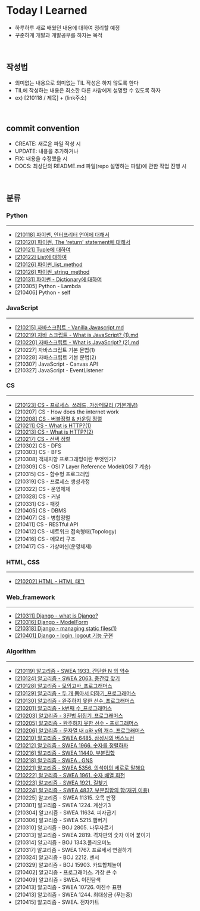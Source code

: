 # Today I Learned
- 하루하루 새로 배웠던 내용에 대하여 정리할 예정
- 꾸준하게 개발과 개발공부를 하자는 목적

<br>

## 작성법 
- 의미없는 내용으로 의미없는 TIL 작성은 하지 않도록 한다
- TIL에 작성하는 내용은 최소한 다른 사람에게 설명할 수 있도록 하자
- ex) [210118 / 제목] + (link주소)

<br>

## commit convention
- CREATE: 새로운 파일 작성 시
- UPDATE: 내용을 추가하거나
- FIX: 내용을 수정했을 시
- DOCS: 최상단의 README.md 파일(repo 설명하는 파일)에 관한 작업 진행 시

<br>

## 분류

### Python
---
- [[210118] 파이썬, 인터프리터 언어에 대해서](https://bit.ly/3r1vN4i)
- [[210120] 파이썬, The 'return' statement에 대해서](https://bit.ly/3r3nKng)
- [[210121] Tuple에 대하여](https://github.com/ssmin0606/TIL_2021/blob/main/python/%5B210121%5D%20Tuple%EC%97%90%20%EB%8C%80%ED%95%98%EC%97%AC.md)
- [[210122] List에 대하여](https://github.com/ssmin0606/TIL_2021/blob/main/python/%5B210122%5D%20List%EC%97%90%20%EB%8C%80%ED%95%B4%EC%84%9C.md)
- [[210126] 파이썬_list_method](https://github.com/ssmin0606/TIL_2021/blob/main/python/%5B210126%5D%20%ED%8C%8C%EC%9D%B4%EC%8D%AC_list_method.md)
- [[210126] 파이썬_string_method](https://github.com/ssmin0606/TIL_2021/blob/main/python/%5B210126%5D%20%ED%8C%8C%EC%9D%B4%EC%8D%AC_string_method.md#210126-%ED%8C%8C%EC%9D%B4%EC%8D%AC_string_method)
- [[210131] 파이썬 - Dictionary에 대하여](https://github.com/ssmin0606/TIL_2021/blob/main/python/%5B210131%5D%20%ED%8C%8C%EC%9D%B4%EC%8D%AC%20-%20Dictionary%EC%97%90%20%EB%8C%80%ED%95%98%EC%97%AC.md)
- [210305] Python - Lambda
- [210406] Python - self


### JavaScript
---
- [[210215] 자바스크립트 - Vanilla Javascript.md](https://github.com/ssmin0606/TIL_2021/blob/main/Javascript/%5B210215%5D%20%EC%9E%90%EB%B0%94%EC%8A%A4%ED%81%AC%EB%A6%BD%ED%8A%B8%20-%20Vanilla%20Javascript.md)
- [[210219] 자바 스크립트 - What is JavaScript? (1).md](https://github.com/ssmin0606/TIL_2021/blob/main/Javascript/%5B210219%5D%20%EC%9E%90%EB%B0%94%20%EC%8A%A4%ED%81%AC%EB%A6%BD%ED%8A%B8%20-%20What%20is%20JavaScript%3F%20(1).md)
- [[210220] 자바스크립트 - What is JavaScript? (2).md](https://github.com/ssmin0606/TIL_2021/blob/main/Javascript/%5B210220%5D%20%EC%9E%90%EB%B0%94%EC%8A%A4%ED%81%AC%EB%A6%BD%ED%8A%B8%20-%20What%20is%20JavaScript%3F%20(2).md)
- [210227] 자바스크립트 기본 문법(1)
- [210228] 자바스크립트 기본 문법(2)
- [210307] JavaScript - Canvas API
- [210327] JavaScript - EventListener

### CS
---
- [[210123] CS - 프로세스, 쓰레드, 가상메모리 (기본개념)](https://github.com/ssmin0606/TIL_2021/blob/main/CS/%5B210123%5D%20%ED%94%84%EB%A1%9C%EC%84%B8%EC%8A%A4%2C%20%EC%93%B0%EB%A0%88%EB%93%9C%2C%20%EA%B0%80%EC%83%81%EB%A9%94%EB%AA%A8%EB%A6%AC%20(%EA%B8%B0%EB%B3%B8%EA%B0%9C%EB%85%90).md)
- [210207] CS - How does the internet work
- [[210208] CS - 버블정렬 & 카운팅 정렬](https://github.com/ssmin0606/TIL_2021/blob/main/CS/%5B210208%5D%20CS%20-%20%EB%B2%84%EB%B8%94%EC%A0%95%EB%A0%AC%20%26%20%EC%B9%B4%EC%9A%B4%ED%8C%85%20%EC%A0%95%EB%A0%AC.md)
- [[210211] CS - What is HTTP?(1)](https://github.com/ssmin0606/TIL_2021/blob/main/CS/%5B210211%5D%20CS%20-%20What%20is%20HTTP%3F(1).md)
- [[210213] CS - What is HTTP?(2)](https://github.com/ssmin0606/TIL_2021/blob/main/CS/%5B210213%5D%20CS%20-%20What%20is%20HTTP%3F%20(2).md)
- [[210217] CS - 선택 정렬](https://github.com/ssmin0606/TIL_2021/blob/main/CS/%5B210217%5D%20CS%20-%20%EC%84%A0%ED%83%9D%20%EC%A0%95%EB%A0%AC.md)
- [210302] CS - DFS
- [210303] CS - BFS
- [210308] 객체지향 프로그래밍이란 무엇인가?
- [210309] CS - OSI 7 Layer Reference Model(OSI 7 계층)
- [210315] CS - 함수형 프로그래밍
- [210319] CS - 프로세스 생성과정
- [210322] CS - 운영체제
- [210328] CS - 커널
- [210331] CS - 패킷
- [210405] CS - DBMS
- [210407] CS - 병합정렬
- [210411] CS - RESTful API
- [210412] CS - 네트워크 접속형태(Topology)
- [210416] CS - 메모리 구조
- [210417] CS - 가상머신(운영체제)

### HTML, CSS
---
- [[210202] HTML - HTML 태그](https://github.com/ssmin0606/TIL_2021/blob/main/HTML/%5B210202%5D%20HTML%20-%20HTML%20%ED%83%9C%EA%B7%B8.md)


### Web_framework
---
- [[210311] Django - what is Django?](https://github.com/ssmin0606/TIL_2021/blob/d4300d8f698eef0fca55b60d70354885cee0f67d/web_framework/%5B210311%5D%20Django%20-%20what%20is%20Django%3F.md)
- [[210316] Django - ModelForm](https://github.com/ssmin0606/TIL_2021/blob/d4300d8f698eef0fca55b60d70354885cee0f67d/web_framework/%5B210316%5D%20Django%20-%20ModelForm.md)
- [[210318] Django - managing static files(1)](https://github.com/ssmin0606/TIL_2021/blob/d4300d8f698eef0fca55b60d70354885cee0f67d/web_framework/%5B210318%5D%20Django%20-%20managing%20static%20files(1).md)
- [[210401] Django - login, logout 기능 구현](https://github.com/ssmin0606/TIL_2021/blob/d4300d8f698eef0fca55b60d70354885cee0f67d/web_framework/%5B210401%5D%20Django%20-%20login,%20logout%20%EA%B8%B0%EB%8A%A5%20%EA%B5%AC%ED%98%84.md)

### Algorithm
---
- [[210119] 알고리즘 - SWEA 1933. 간단한 N 의 약수](https://github.com/ssmin0606/TIL_2021/blob/main/Algorithm/[20210119]%20%EC%95%8C%EA%B3%A0%EB%A6%AC%EC%A6%98%20-%20SWEA%201933.%20%EA%B0%84%EB%8B%A8%ED%95%9C%20N%20%EC%9D%98%20%EC%95%BD%EC%88%98%20.md)
- [[210124] 알고리즘 - SWEA 2063. 중간값 찾기](https://github.com/ssmin0606/TIL_2021/blob/main/Algorithm/%5B210124%5D%20%EC%95%8C%EA%B3%A0%EB%A6%AC%EC%A6%98%20-%20SWEA%201933.%20%EA%B0%84%EB%8B%A8%ED%95%9C%20N%20%EC%9D%98%20%EC%95%BD%EC%88%98%20.md)
- [[210128] 알고리즘 - 모의고사_프로그래머스](https://github.com/ssmin0606/TIL_2021/blob/main/Algorithm/%5B210128%5D%20%EC%95%8C%EA%B3%A0%EB%A6%AC%EC%A6%98%20-%20%EB%AA%A8%EC%9D%98%EA%B3%A0%EC%82%AC_%ED%94%84%EB%A1%9C%EA%B7%B8%EB%9E%98%EB%A8%B8%EC%8A%A4.md)
- [[210129] 알고리즘 - 두 개 뽑아서 더하기_프로그래머스](https://github.com/ssmin0606/TIL_2021/blob/main/Algorithm/%5B210128%5D%20%EC%95%8C%EA%B3%A0%EB%A6%AC%EC%A6%98%20-%20%EB%AA%A8%EC%9D%98%EA%B3%A0%EC%82%AC_%ED%94%84%EB%A1%9C%EA%B7%B8%EB%9E%98%EB%A8%B8%EC%8A%A4.md)
- [[210130] 알고리즘 - 완주하지 못한 선수_프로그래머스](https://github.com/ssmin0606/TIL_2021/blob/main/Algorithm/%5B210130%5D%20%EC%95%8C%EA%B3%A0%EB%A6%AC%EC%A6%98%20-%20%EC%99%84%EC%A3%BC%ED%95%98%EC%A7%80%20%EB%AA%BB%ED%95%9C%20%EC%84%A0%EC%88%98%20-%20%ED%94%84%EB%A1%9C%EA%B7%B8%EB%9E%98%EB%A8%B8%EC%8A%A4.md)
- [[210201] 알고리즘 - k번째 수_프로그래머스](https://github.com/ssmin0606/TIL_2021/blob/main/Algorithm/%5B210201%5D%20%EC%95%8C%EA%B3%A0%EB%A6%AC%EC%A6%98%20-%20k%EB%B2%88%EC%A7%B8%20%EC%88%98_%ED%94%84%EB%A1%9C%EA%B7%B8%EB%9E%98%EB%A8%B8%EC%8A%A4.md)
- [[210203] 알고리즘 - 3진법 뒤집기_프로그래머스](https://github.com/ssmin0606/TIL_2021/blob/main/Algorithm/%5B210203%5D%203%EC%A7%84%EB%B2%95%20%EB%92%A4%EC%A7%91%EA%B8%B0%20-%20%ED%94%84%EB%A1%9C%EA%B7%B8%EB%9E%98%EB%A8%B8%EC%8A%A4.md)
- [[210205] 알고리즘 - 완주하지 못한 선수 - 프로그래머스](https://github.com/ssmin0606/TIL_2021/blob/main/Algorithm/%5B210205%5D%20%EC%95%8C%EA%B3%A0%EB%A6%AC%EC%A6%98%20-%20%EC%99%84%EC%A3%BC%ED%95%98%EC%A7%80%20%EB%AA%BB%ED%95%9C%20%EC%84%A0%EC%88%98%20-%20%ED%94%84%EB%A1%9C%EA%B7%B8%EB%9E%98%EB%A8%B8%EC%8A%A4.md)
- [[210206] 알고리즘 - 문자열 내 p와 y의 개수_프로그래머스](https://github.com/ssmin0606/TIL_2021/blob/main/Algorithm/%5B210206%5D%20%EC%95%8C%EA%B3%A0%EB%A6%AC%EC%A6%98%20-%20%EB%AC%B8%EC%9E%90%EC%97%B4%20%EB%82%B4%20p%EC%99%80%20y%EC%9D%98%20%EA%B0%9C%EC%88%98_%ED%94%84%EB%A1%9C%EA%B7%B8%EB%9E%98%EB%A8%B8%EC%8A%A4.md)
- [[210210] 알고리즘 - SWEA 6485. 삼성시의 버스노선](https://github.com/ssmin0606/TIL_2021/blob/main/Algorithm/%5B210209%5D%20%EC%95%8C%EA%B3%A0%EB%A6%AC%EC%A6%98%20-%20%EC%A0%84%EA%B8%B0%EB%B2%84%EC%8A%A4_SWEA.md)
- [[210212] 알고리즘 - SWEA 1966. 숫자를 정렬하자](https://github.com/ssmin0606/TIL_2021/blob/main/Algorithm/%5B210212%5D%20%EC%95%8C%EA%B3%A0%EB%A6%AC%EC%A6%98%20-%20SWEA%201966.%20%EC%88%AB%EC%9E%90%EB%A5%BC%20%EC%A0%95%EB%A0%AC%ED%95%98%EC%9E%90.md)
- [[210216] 알고리즘 - SWEA 11440. 부분집합](https://github.com/ssmin0606/TIL_2021/blob/main/Algorithm/%5B210216%5D%20%EC%95%8C%EA%B3%A0%EB%A6%AC%EC%A6%98%20-%20SWEA%2011440.%20%EB%B6%80%EB%B6%84%EC%A7%91%ED%95%A9.md)
- [[210218] 알고리즘 - SWEA . GNS](https://github.com/ssmin0606/TIL_2021/blob/main/Algorithm/%5B210218%5D%20%EC%95%8C%EA%B3%A0%EB%A6%AC%EC%A6%98%20-%20SWEA%20.%20GNS.md)
- [[210221] 알고리즘 - SWEA 5356. 의석이의 세로로 말해요](https://github.com/ssmin0606/TIL_2021/blob/main/Algorithm/%5B210221%5D%20%EC%95%8C%EA%B3%A0%EB%A6%AC%EC%A6%98%20-%20SWEA%205356.%20%EC%9D%98%EC%84%9D%EC%9D%B4%EC%9D%98%20%EC%84%B8%EB%A1%9C%EB%A1%9C%20%EB%A7%90%ED%95%B4%EC%9A%94.md)
- [[210222] 알고리즘 - SWEA 1961. 숫자 배열 회전](https://github.com/ssmin0606/TIL_2021/blob/main/Algorithm/%5B210222%5D%20%EC%95%8C%EA%B3%A0%EB%A6%AC%EC%A6%98%20-%20SWEA%201961.%20%EC%88%AB%EC%9E%90%20%EB%B0%B0%EC%97%B4%20%ED%9A%8C%EC%A0%84.md)
- [[210223] 알고리즘 - SWEA 1921. 길찾기](https://github.com/ssmin0606/TIL_2021/blob/main/Algorithm/%5B210223%5D%20%EC%95%8C%EA%B3%A0%EB%A6%AC%EC%A6%98%20-%20SWEA%201921.%20%EA%B8%B8%EC%B0%BE%EA%B8%B0.md)
- [[210224] 알고리즘 - SWEA 4837. 부분집합의 합(재귀 이용)](https://github.com/ssmin0606/TIL_2021/blob/main/Algorithm/%5B210224%5D%20%EC%95%8C%EA%B3%A0%EB%A6%AC%EC%A6%98%20-%20SWEA%204837.%20%EB%B6%80%EB%B6%84%EC%A7%91%ED%95%A9%EC%9D%98%20%ED%95%A9(%EC%9E%AC%EA%B7%80%20%EC%9D%B4%EC%9A%A9).md)
- [210225] 알고리즘 - SWEA 11315. 오목 판정
- [210301] 알고리즘 - SWEA 1224. 계산기3
- [210304] 알고리즘 - SWEA 11634. 피자굽기
- [210306] 알고리즘 - SWEA 5215.햄버거
- [210310] 알고리즘 - BOJ 2805. 나무자르기
- [210313] 알고리즘 - SWEA 2819. 격자판의 숫자 이어 붙이기
- [210314] 알고리즘 - BOJ 1343.폴리오미노
- [210317] 알고리즘 - SWEA 1767. 프로세서 연결하기
- [210324] 알고리즘 - BOJ 2212. 센서
- [210329] 알고리즘 - BOJ 15903. 카드합체놀이
- [210402] 알고리즘 - 프로그래머스. 가장 큰 수
- [210409] 알고리즘 - SWEA. 이진탐색
- [210413] 알고리즘 - SWEA 10726. 이진수 표현
- [210413] 알고리즘 - SWEA 1244. 최대상금 (푸는중)
- [210415] 알고리즘 - SWEA. 전자카트
